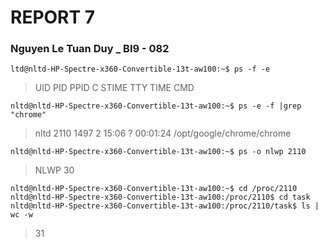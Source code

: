# REPORT 7

### Nguyen Le Tuan Duy _ BI9 - 082

    ltd@nltd-HP-Spectre-x360-Convertible-13t-aw100:~$ ps -f -e 

>UID        PID  PPID  C STIME TTY          TIME CMD

    nltd@nltd-HP-Spectre-x360-Convertible-13t-aw100:~$ ps -e -f |grep "chrome"

>nltd      2110  1497  2 15:06 ?        00:01:24 /opt/google/chrome/chrome

    nltd@nltd-HP-Spectre-x360-Convertible-13t-aw100:~$ ps -o nlwp 2110

>NLWP
>  30

    nltd@nltd-HP-Spectre-x360-Convertible-13t-aw100:~$ cd /proc/2110
    nltd@nltd-HP-Spectre-x360-Convertible-13t-aw100:/proc/2110$ cd task
    nltd@nltd-HP-Spectre-x360-Convertible-13t-aw100:/proc/2110/task$ ls | wc -w

>31

